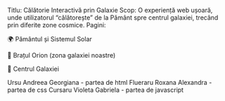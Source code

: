 Titlu: Călătorie Interactivă prin Galaxie
Scop: O experiență web ușoară, unde utilizatorul “călătorește” de la Pământ spre centrul galaxiei, trecând prin diferite zone cosmice.
Pagini:

🌍 Pământul și Sistemul Solar

🌌 Brațul Orion (zona galaxiei noastre)

🌟 Centrul Galaxiei

Ursu Andreea Georgiana - partea de html
Flueraru Roxana Alexandra - partea de css
Cursaru Violeta Gabriela - partea de javascript
